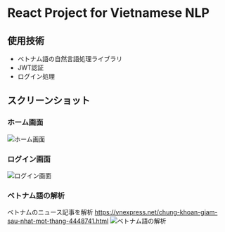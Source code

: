 # React Project for Vietnamese NLP
## 使用技術
- ベトナム語の自然言語処理ライブラリ
- JWT認証
- ログイン処理
## スクリーンショット
### ホーム画面
![ホーム画面](https://user-images.githubusercontent.com/65521670/162172632-68906faf-a12d-41ed-9d0a-1e1d3b11970a.png)
### ログイン画面
![ログイン画面](https://user-images.githubusercontent.com/65521670/162172687-df08804f-2cf0-4e38-8c66-acb5adba175d.png)
### ベトナム語の解析
ベトナムのニュース記事を解析
https://vnexpress.net/chung-khoan-giam-sau-nhat-mot-thang-4448741.html
![ベトナム語の解析](https://user-images.githubusercontent.com/65521670/162171981-ad0b8f2d-f4f6-4ce5-ab34-65f6b169a621.png)

